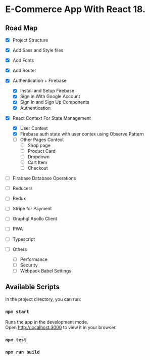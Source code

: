 # E-Commerce App With React 18.

## Road Map

- [x] Project Structure
- [x] Add Sass and Style files
- [x] Add Fonts

- [x] Add Router
- [x] Authentication + Firebase
  - [x] Install and Setup Firebase
  - [x] Sign in With Google Account
  - [x] Sign In and Sign Up Components
  - [x] Authentication
- [x] React Context For State Management
  - [x] User Context
  - [x] Firebase auth state with user contex using Observe Pattern
  - [ ] Other Pages Context
    - [ ] Shop page
    - [ ] Product Card
    - [ ] Dropdown
    - [ ] Cart Item
    - [ ] Checkout
- [ ] Firabase Database Operations
- [ ] Reducers
- [ ] Redux
- [ ] Stripe for Payment
- [ ] Graphql Apollo Client
- [ ] PWA
- [ ] Typescript
- [ ] Others
  - [ ] Performance
  - [ ] Security
  - [ ] Webpack Babel Settings

## Available Scripts

In the project directory, you can run:

### `npm start`

Runs the app in the development mode.\
Open [http://localhost:3000](http://localhost:3000) to view it in your browser.

### `npm test`

### `npm run build`
